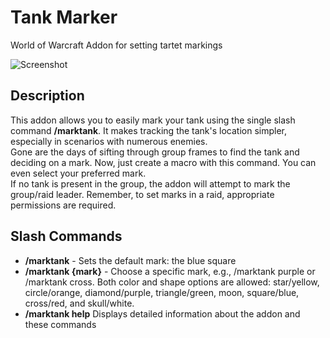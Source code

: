 # Tank Marker
World of Warcraft Addon for setting tartet markings

![Screenshot](https://i.postimg.cc/NGZ3y4Nt/snapedit-1696361725011.png)
## Description
This addon allows you to easily mark your tank using the single slash command **/marktank**. It makes tracking the tank's location simpler, especially in scenarios with numerous enemies.  
Gone are the days of sifting through group frames to find the tank and deciding on a mark. Now, just create a macro with this command. You can even select your preferred mark.  
If no tank is present in the group, the addon will attempt to mark the group/raid leader.
Remember, to set marks in a raid, appropriate permissions are required.

## Slash Commands
- **/marktank** - Sets the default mark: the blue square
- **/marktank {mark}** - Choose a specific mark, e.g., /marktank purple or /marktank cross. Both color and shape options are allowed: star/yellow, circle/orange, diamond/purple, triangle/green, moon, square/blue, cross/red, and skull/white.
- **/marktank help** Displays detailed information about the addon and these commands

